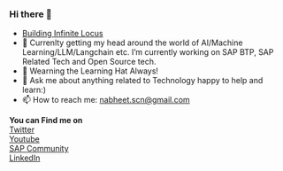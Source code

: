 ### Hi there 👋
-  <a href="https://www.infinitelocus.com/">Building Infinite Locus</a>
- 🔭 Currenlty getting my head around the world of AI/Machine Learning/LLM/Langchain etc. I’m currently working on SAP BTP, SAP Related Tech and Open Source tech.
- 🌱 Wearning the Learning Hat Always!
- 💬 Ask me about anything related to Technology happy to help and learn:)
- 📫 How to reach me: nabheet.scn@gmail.com
<div align="left">
  <p> <strong>You can Find me on </strong><br>
 <a href="https://twitter.com/Nabheet/">Twitter</a> <br>
  <a href="https://www.youtube.com/channel/UCW8OSu54ONLbsdV30tB3sKQ">Youtube</a> <br> 
   <a href="https://people.sap.com/nabheetscn">SAP Community</a> <br>
    <a href="https://www.linkedin.com/in/nabheet-madan-80594821/">LinkedIn</a> </p>  
</div>

